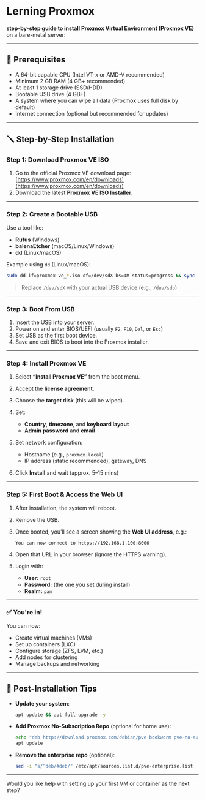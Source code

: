 # Lerning Proxmox

**step-by-step guide to install Proxmox Virtual Environment (Proxmox VE)** on a bare-metal server:

---

## 🔧 **Prerequisites**

* A 64-bit capable CPU (Intel VT-x or AMD-V recommended)
* Minimum 2 GB RAM (4 GB+ recommended)
* At least 1 storage drive (SSD/HDD)
* Bootable USB drive (4 GB+)
* A system where you can wipe all data (Proxmox uses full disk by default)
* Internet connection (optional but recommended for updates)

---

## 🪛 Step-by-Step Installation

### **Step 1: Download Proxmox VE ISO**

1. Go to the official Proxmox VE download page:
   [https://www.proxmox.com/en/downloads](https://www.proxmox.com/en/downloads)
2. Download the latest **Proxmox VE ISO Installer**.

---

### **Step 2: Create a Bootable USB**

Use a tool like:

* **Rufus** (Windows)
* **balenaEtcher** (macOS/Linux/Windows)
* **dd** (Linux/macOS)

Example using `dd` (Linux/macOS):

```bash
sudo dd if=proxmox-ve_*.iso of=/dev/sdX bs=4M status=progress && sync
```

> Replace `/dev/sdX` with your actual USB device (e.g., `/dev/sdb`)

---

### **Step 3: Boot From USB**

1. Insert the USB into your server.
2. Power on and enter BIOS/UEFI (usually `F2`, `F10`, `Del`, or `Esc`)
3. Set USB as the first boot device.
4. Save and exit BIOS to boot into the Proxmox installer.

---

### **Step 4: Install Proxmox VE**

1. Select **“Install Proxmox VE”** from the boot menu.
2. Accept the **license agreement**.
3. Choose the **target disk** (this will be wiped).
4. Set:

   * **Country**, **timezone**, and **keyboard layout**
   * **Admin password** and **email**
5. Set network configuration:

   * Hostname (e.g., `proxmox.local`)
   * IP address (static recommended), gateway, DNS
6. Click **Install** and wait (approx. 5–15 mins)

---

### **Step 5: First Boot & Access the Web UI**

1. After installation, the system will reboot.

2. Remove the USB.

3. Once booted, you’ll see a screen showing the **Web UI address**, e.g.:

   ```
   You can now connect to https://192.168.1.100:8006
   ```

4. Open that URL in your browser (ignore the HTTPS warning).

5. Login with:

   * **User:** `root`
   * **Password:** (the one you set during install)
   * **Realm:** `pam`

---

### ✅ **You're in!**

You can now:

* Create virtual machines (VMs)
* Set up containers (LXC)
* Configure storage (ZFS, LVM, etc.)
* Add nodes for clustering
* Manage backups and networking

---

## 🧩 Post-Installation Tips

* **Update your system**:

  ```bash
  apt update && apt full-upgrade -y
  ```

* **Add Proxmox No-Subscription Repo** (optional for home use):

  ```bash
  echo "deb http://download.proxmox.com/debian/pve bookworm pve-no-subscription" > /etc/apt/sources.list.d/pve-no-subscription.list
  apt update
  ```

* **Remove the enterprise repo** (optional):

  ```bash
  sed -i "s/^deb/#deb/" /etc/apt/sources.list.d/pve-enterprise.list
  ```

---

Would you like help with setting up your first VM or container as the next step?

